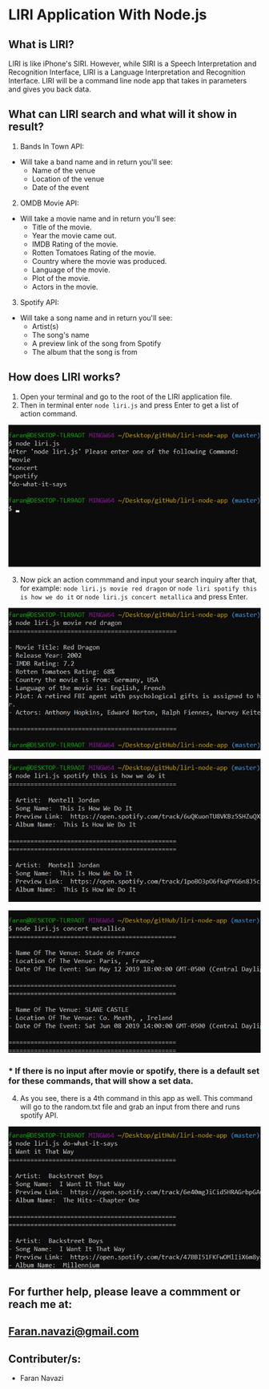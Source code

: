 # LIRI Application With Node.js

## What is LIRI?
LIRI is like iPhone's SIRI. However, while SIRI is a Speech Interpretation and Recognition Interface, LIRI is a Language Interpretation and Recognition Interface. LIRI will be a command line node app that takes in parameters and gives you back data.

## What can LIRI search and what will it show in result?
1. Bands In Town API: 
- Will take a band name and in return you'll see:
    - Name of the venue
    - Location of the venue
    - Date of the event

2. OMDB Movie API:
- Will take a movie name and in return you'll see:
    - Title of the movie.
    - Year the movie came out.
    - IMDB Rating of the movie.
    - Rotten Tomatoes Rating of the movie.
    - Country where the movie was produced.
    - Language of the movie.
    - Plot of the movie.
    - Actors in the movie.

3. Spotify API:
- Will take a song name and in return you'll see:
    - Artist(s)
    - The song's name
    - A preview link of the song from Spotify
    - The album that the song is from

## How does LIRI works?
1. Open your terminal and go to the root of the LIRI application file.
2. Then in terminal enter `node liri.js` and press Enter to get a list of action command.

![How-To-Part-1](./images/ht-1.png)

3. Now pick an action commmand and input your search inquiry after that, for example: `node liri.js movie red dragon` or `node liri spotify this is how we do it` or `node liri.js concert metallica` and press Enter.


![How-To-Part-2](./images/ht-2.png)

![How-To-Part-3](./images/ht-3.png)

![How-To-Part-4](./images/ht-4.png)

### * If there is no input after movie or spotify, there is a default set for these commands, that will show a set data.

4. As you see, there is a 4th command in this app as well. This command will go to the random.txt file and grab an input from there and runs spotify API.

![How-To-Part-5](./images/ht-5.png)

## For further help, please leave a commment or reach me at:
## Faran.navazi@gmail.com

## Contributer/s:
   - Faran Navazi